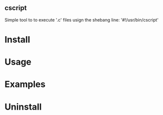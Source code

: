 ## cscript
Simple tool to to execute '.c' files usign the shebang line: '#!/usr/bin/cscript'

# Install

# Usage

# Examples

# Uninstall
